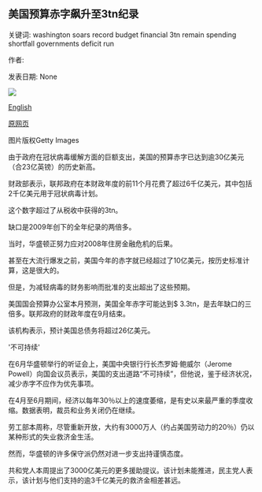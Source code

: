 ## 美国预算赤字飙升至3tn纪录

关键词: washington soars record budget financial 3tn remain spending shortfall governments deficit run

作者: 

发表日期: None

![](https://ichef.bbci.co.uk/news/1024/branded_news/90B3/production/_114334073_gettyimages-1228428340.jpg)

[English](US%20budget%20deficit%20soars%20to%20%243tn%20record.md)

[原网页](https://www.bbc.com/news/business-54126226)

图片版权Getty Images

由于政府在冠状病毒缓解方面的巨额支出，美国的预算赤字已达到逾30亿美元（合23亿英镑）的历史新高。

财政部表示，联邦政府在本财政年度的前11个月花费了超过6千亿美元，其中包括2千亿美元用于冠状病毒计划。

这个数字超过了从税收中获得的3tn。

缺口是2009年创下的全年纪录的两倍多。

当时，华盛顿正努力应对2008年住房金融危机的后果。

甚至在大流行爆发之前，美国今年的赤字就已经超过了10亿美元，按历史标准计算，这是很大的。

但是，为减轻病毒的财务影响而批准的支出超出了这些预期。

美国国会预算办公室本月预测，美国全年赤字可能达到$ 3.3tn，是去年缺口的三倍多。联邦政府的财政年度在9月结束。

该机构表示，预计美国总债务将超过26亿美元。

'不可持续'

在6月华盛顿举行的听证会上，美国中央银行行长杰罗姆·鲍威尔（Jerome Powell）向国会议员表示，美国的支出道路“不可持续”，但他说，鉴于经济状况，减少赤字不应作为优先事项。

在4月至6月期间，经济以每年30％以上的速度萎缩，是有史以来最严重的季度收缩。数据表明，裁员和业务关闭仍在继续。

劳工部本周称，尽管重新开放，大约有3000万人（约占美国劳动力的20％）仍以某种形式的失业救济金生活。

然而，华盛顿的许多保守派仍然对进一步支出持谨慎态度。

共和党人本周提出了3000亿美元的更多援助提议。该计划未能推进，民主党人表示，该计划与他们支持的逾3千亿美元的救济金相差甚远。